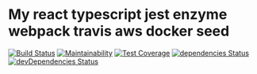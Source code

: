# My react typescript jest enzyme webpack travis aws docker seed

[![Build Status](https://travis-ci.org/jseto/real-time-update-todo.svg?branch=master)](https://travis-ci.org/jseto/real-time-update-todo) [![Maintainability](https://api.codeclimate.com/v1/badges/aaba262edf31d561db59/maintainability)](https://codeclimate.com/github/jseto/real-time-update-todo/maintainability) [![Test Coverage](https://api.codeclimate.com/v1/badges/aaba262edf31d561db59/test_coverage)](https://codeclimate.com/github/jseto/real-time-update-todo/test_coverage)
[![dependencies Status](https://david-dm.org/jseto/real-time-update-todo/status.svg)](https://david-dm.org/jseto/real-time-update-todo) [![devDependencies Status](https://david-dm.org/jseto/real-time-update-todo/dev-status.svg)](https://david-dm.org/jseto/real-time-update-todo?type=dev)
